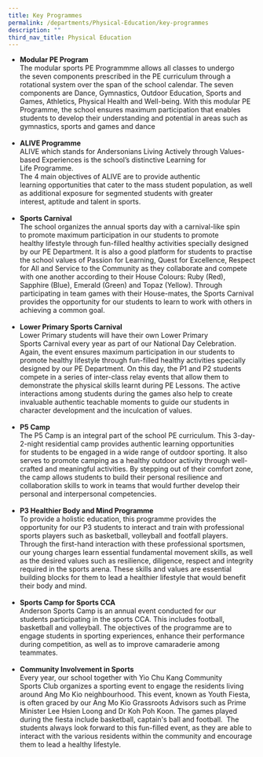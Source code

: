 ```yaml
---
title: Key Programmes
permalink: /departments/Physical-Education/key-programmes
description: ""
third_nav_title: Physical Education
---
```

<ul>
<li>
<div><strong>Modular PE Program</strong>&nbsp;</div>
<div>The modular sports PE Programmme allows all classes to undergo the&nbsp;seven components prescribed in the PE curriculum through a rotational&nbsp;system over the span of the school calendar. The seven components are&nbsp;Dance, Gymnastics, Outdoor Education, Sports and Games, Athletics,&nbsp;Physical Health and Well-being. With this modular PE Programme, the school&nbsp;ensures maximum participation that enables students to develop their&nbsp;understanding and potential in areas such as gymnastics, sports and&nbsp;games and dance</div>
<div>&nbsp;</div>
</li>
<li>
<div><strong>ALIVE Programme</strong>&nbsp;</div>
<div>ALIVE which stands for Andersonians Living Actively through Values-based Experiences is the school&rsquo;s distinctive Learning for Life&nbsp;Programme. &nbsp;</div>

<div>The 4 main objectives of ALIVE are to provide authentic learning&nbsp;opportunities that cater to the mass student population, as well as&nbsp;additional exposure for segmented students with greater interest,&nbsp;aptitude and talent in sports.</div>
<div>&nbsp;</div>
</li>
<li>
<div><strong>Sports Carnival</strong>&nbsp;</div>
<div>The school organizes the annual sports day with a carnival-like spin to&nbsp;promote maximum participation in our students to promote healthy&nbsp;lifestyle through fun-filled healthy activities specially designed by our PE&nbsp;Department. It is also a good platform for students to practise the school&nbsp;values of Passion for Learning, Quest for Excellence, Respect for All and&nbsp;Service to the Community as they collaborate and compete with one&nbsp;another according to their House Colours: Ruby (Red), Sapphire (Blue),&nbsp;Emerald (Green) and Topaz (Yellow). Through participating in team&nbsp;games with their House-mates, the Sports Carnival provides the&nbsp;opportunity for our students to learn to work with others in achieving a&nbsp;common goal.</div>
<div>&nbsp;</div>
</li>
<li>
<div><strong>Lower Primary Sports Carnival</strong>&nbsp;</div>
<div>Lower Primary students will have their own Lower Primary Sports&nbsp;Carnival every year as part of our National Day Celebration. Again, the&nbsp;event ensures maximum participation in our students to promote healthy&nbsp;lifestyle through fun-filled healthy activities specially designed by our PE&nbsp;Department. On this day, the P1 and P2 students compete in a series of&nbsp;inter-class relay events that allow them to demonstrate the physical skills&nbsp;learnt during PE Lessons. The active interactions among students during&nbsp;the games also help to create invaluable authentic teachable moments to&nbsp;guide our students in character development and the inculcation of&nbsp;values.</div>
<div>&nbsp;</div>
</li>
<li>
<div><strong>P5 Camp</strong>&nbsp;</div>
<div>The P5 Camp is an integral part of the school PE curriculum. This 3-day-2-night residential camp provides authentic learning opportunities for&nbsp;students to be engaged in a wide range of outdoor sporting. It also serves&nbsp;to promote camping as a healthy outdoor activity through well-crafted&nbsp;and meaningful activities. By stepping out of their comfort zone, the camp&nbsp;allows students to build their personal resilience and collaboration skills&nbsp;to work in teams that would further develop their personal and&nbsp;interpersonal competencies.</div>
<div>&nbsp;</div>
</li>
<li>
<div><strong>P3 Healthier Body and Mind Programme</strong>&nbsp;</div>
<div>To provide a holistic education, this programme provides the opportunity&nbsp;for our P3 students to interact and train with professional sports players&nbsp;such as basketball, volleyball and footfall players. Through the first-hand&nbsp;interaction with these professional sportsmen, our young charges learn&nbsp;essential fundamental movement skills, as well as the desired values such&nbsp;as resilience, diligence, respect and integrity required in the sports arena.&nbsp;These skills and values are essential building blocks for them to lead a&nbsp;healthier lifestyle that would benefit their body and mind.</div>
<div>&nbsp;</div>
</li>
<li>
<div><strong>Sports Camp for Sports CCA</strong>&nbsp;</div>
<div>Anderson Sports Camp is an annual event conducted for our students&nbsp;participating in the sports CCA. This includes football, basketball&nbsp;and volleyball. The objectives of the programme are to engage students in sporting experiences, enhance their performance during competition,&nbsp;as well as to improve camaraderie among teammates.</div>
<div>&nbsp;</div>
</li>
<li>
<div><strong>Community Involvement in Sports</strong>&nbsp;</div>
<div>Every year, our school together with Yio Chu Kang Community Sports&nbsp;Club organizes a sporting event to engage the residents living around Ang&nbsp;Mo Kio neighbourhood. This event, known as Youth Fiesta, is often graced&nbsp;by our Ang Mo Kio Grassroots Advisors such as Prime Minister Lee Hsien&nbsp;Loong and Dr Koh Poh Koon. The games played during the fiesta include&nbsp;basketball, captain's ball and football. &nbsp;The students always look forward to&nbsp;this fun-filled event, as they are able to interact with the various residents&nbsp;within the community and encourage them to lead a healthy lifestyle.</div>
</li>
</ul>